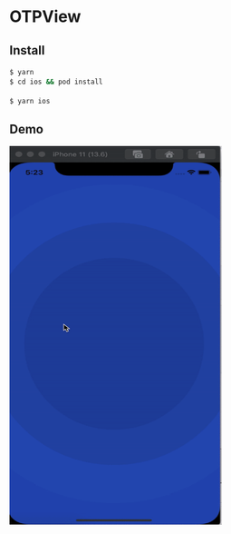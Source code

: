 # OTPView

## Install

```bash
$ yarn
$ cd ios && pod install

$ yarn ios
```
## Demo

<img src="./demo.gif" height="667" width="375" />
